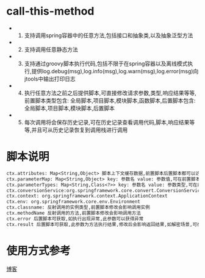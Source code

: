 # call-this-method
- 1. 支持调用spring容器中的任意方法,包括接口和抽象类,以及抽象泛型方法
- 2. 支持调用任意静态方法
- 3. 支持通过groovy脚本执行代码,包括不限于在spring容器以及离线模式执行,提供log.debug(msg),log.info(msg),log.warn(msg),log.error(msg)向jtools中输出打印日志
- 4. 执行任意方法之前之后提供脚本,可直接修改请求参数,类型,响应结果等等,前置脚本类型包含: 全局脚本,项目脚本,模块脚本,函数脚本,后置脚本包含: 全局脚本,项目脚本,模块脚本,后置脚本
- 5. 每次调用将会保存历史记录,可在历史记录查看调用代码,脚本,响应结果等等,并且可从历史记录恢复到调用栈进行调用

# 脚本说明
```markdown
ctx.attributes: Map<String,Object> 脚本上下文缓存数据,前置脚本后置脚本都可以访问,同一个对象,使用场景,例如: 打印方法执行时长
ctx.parameterMap: Map<String,Object> key: 参数名 value: 参数值,可在前置脚本中覆盖对应的参数
ctx.parameterTypes: Map<String,Class<?>> key: 参数名 value: 参数类型,可在前置脚本中修改对应参数名的参数类型,会影响获取的方法
ctx.conversionService:org.springframework.core.convert.ConversionService
ctx.context: org.springframework.context.ApplicationContext
ctx.env: org.springframework.core.env.Environment
ctx.classname: 反射调用的实例类型,前置脚本修改会影响调用实例
ctx.methodName 反射调用的方法,前置脚本修改会影响调用方法
ctx.error 后置脚本可获取,如执行出现异常,此参数可以获得异常
ctx.result 后置脚本可获取,此参数为方法执行结果,修改后会影响返回结果,如解密场景,可在后置脚本对结果解密,返回正确内容
```
# 使用方式参考
[博客](https://blog.csdn.net/qq_42413011/article/details/142438452)
